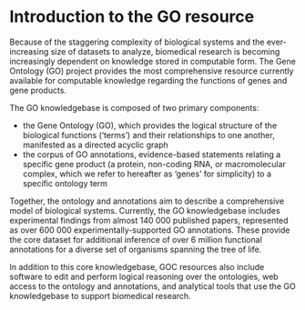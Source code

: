 # Introduction to the GO resource

Because of the staggering complexity of biological systems and the ever-increasing size of datasets to analyze, biomedical research is becoming increasingly dependent on knowledge stored in computable form. The Gene Ontology (GO) project provides the most comprehensive resource currently available for computable knowledge regarding the functions of genes and gene products.

The GO knowledgebase is composed of two primary components:

* the Gene Ontology (GO), which provides the logical structure of the biological functions (‘terms’) and their relationships to one another, manifested as a directed acyclic graph
* the corpus of GO annotations, evidence-based statements relating a specific gene product (a protein, non-coding RNA, or macromolecular complex, which we refer to hereafter as ‘genes’ for simplicity) to a specific ontology term

Together, the ontology and annotations aim to describe a comprehensive model of biological systems. Currently, the GO knowledgebase includes experimental findings from almost 140 000 published papers, represented as over 600 000 experimentally-supported GO annotations. These provide the core dataset for additional inference of over 6 million functional annotations for a diverse set of organisms spanning the tree of life.

In addition to this core knowledgebase, GOC resources also include software to edit and perform logical reasoning over the ontologies, web access to the ontology and annotations, and analytical tools that use the GO knowledgebase to support biomedical research.